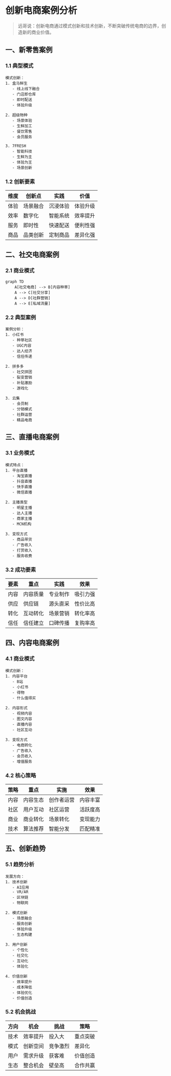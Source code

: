 # 创新电商案例分析

> 远哥说：创新电商通过模式创新和技术创新，不断突破传统电商的边界，创造新的商业价值。

## 一、新零售案例

### 1.1 典型模式
```
模式创新：
1. 盒马鲜生
   - 线上线下融合
   - 门店即仓库
   - 即时配送
   - 体验升级

2. 超级物种
   - 场景体验
   - 生鲜加工
   - 餐饮零售
   - 会员服务

3. 7FRESH
   - 智能科技
   - 生鲜为主
   - 体验为王
   - 场景创新
```

### 1.2 创新要素
| 维度 | 创新点 | 实践 | 价值 |
|------|--------|------|------|
| 体验 | 场景融合 | 沉浸体验 | 体验升级 |
| 效率 | 数字化 | 智能系统 | 效率提升 |
| 服务 | 即时性 | 快速配送 | 便利性强 |
| 商品 | 品类创新 | 定制商品 | 差异化强 |

## 二、社交电商案例

### 2.1 商业模式
```mermaid
graph TD
    A[社交电商] --> B[内容种草]
    A --> C[社交分享]
    A --> D[社群营销]
    A --> E[私域流量]
```

### 2.2 典型案例
```
案例分析：
1. 小红书
   - 种草社区
   - UGC内容
   - 达人经济
   - 信任传递

2. 拼多多
   - 社交拼团
   - 裂变营销
   - 补贴激励
   - 游戏化

3. 云集
   - 会员制
   - 分销模式
   - 社群运营
   - 精品电商
```

## 三、直播电商案例

### 3.1 业务模式
```
模式特点：
1. 平台直播
   - 淘宝直播
   - 抖音直播
   - 快手直播
   - 微信直播

2. 主播类型
   - 明星主播
   - 达人主播
   - 商家主播
   - MCN机构

3. 变现方式
   - 商品带货
   - 广告收入
   - 打赏收入
   - 服务收费
```

### 3.2 成功要素
| 要素 | 重点 | 实践 | 效果 |
|------|------|------|------|
| 内容 | 内容质量 | 专业制作 | 吸引力强 |
| 供应 | 供应链 | 源头直采 | 性价比高 |
| 转化 | 互动转化 | 场景营销 | 转化率高 |
| 信任 | 信任建立 | 口碑传播 | 复购率高 |

## 四、内容电商案例

### 4.1 商业模式
```
模式创新：
1. 内容平台
   - B站
   - 小红书
   - 得物
   - 什么值得买

2. 内容形式
   - 视频内容
   - 图文内容
   - 直播内容
   - 社区互动

3. 变现方式
   - 电商转化
   - 广告收入
   - 会员收入
   - 增值服务
```

### 4.2 核心策略
| 策略 | 重点 | 实施 | 效果 |
|------|------|------|------|
| 内容 | 内容生态 | 创作者运营 | 内容丰富 |
| 社区 | 用户互动 | 社区运营 | 活跃度高 |
| 商业 | 商业转化 | 场景转化 | 变现能力 |
| 技术 | 算法推荐 | 智能分发 | 匹配精准 |

## 五、创新趋势

### 5.1 趋势分析
```
发展方向：
1. 技术创新
   - AI应用
   - VR/AR
   - 区块链
   - 物联网

2. 模式创新
   - 场景融合
   - 服务创新
   - 体验升级
   - 生态构建

3. 用户创新
   - 个性化
   - 社交化
   - 互动化
   - 体验化

4. 价值创新
   - 效率提升
   - 成本降低
   - 体验优化
   - 价值创造
```

### 5.2 机会挑战
| 方向 | 机会 | 挑战 | 策略 |
|------|------|------|------|
| 技术 | 效率提升 | 投入大 | 重点突破 |
| 模式 | 创新空间 | 竞争激烈 | 差异化 |
| 用户 | 需求升级 | 获客难 | 价值创造 |
| 生态 | 整合机会 | 壁垒高 | 合作共赢 |

